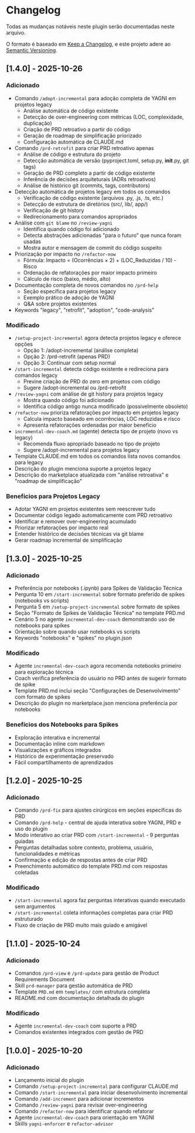 # Changelog

Todas as mudanças notáveis neste plugin serão documentadas neste arquivo.

O formato é baseado em [Keep a Changelog](https://keepachangelog.com/pt-BR/1.0.0/),
e este projeto adere ao [Semantic Versioning](https://semver.org/lang/pt-BR/).

## [1.4.0] - 2025-10-26

### Adicionado
- Comando `/adopt-incremental` para adoção completa de YAGNI em projetos legacy
  - Análise automática de código existente
  - Detecção de over-engineering com métricas (LOC, complexidade, duplicação)
  - Criação de PRD retroativo a partir do código
  - Geração de roadmap de simplificação priorizado
  - Configuração automática de CLAUDE.md
- Comando `/prd-retrofit` para criar PRD retroativo apenas
  - Análise de código e estrutura do projeto
  - Detecção automática de versão (pyproject.toml, setup.py, __init__.py, git tags)
  - Geração de PRD completo a partir de código existente
  - Inferência de decisões arquiteturais (ADRs retroativos)
  - Análise de histórico git (commits, tags, contributors)
- Detecção automática de projetos legacy em todos os comandos
  - Verificação de código existente (arquivos .py, .js, .ts, etc.)
  - Detecção de estrutura de diretórios (src/, lib/, app/)
  - Verificação de git history
  - Redirecionamento para comandos apropriados
- Análise com `git blame` no `/review-yagni`
  - Identifica quando código foi adicionado
  - Detecta abstrações adicionadas "para o futuro" que nunca foram usadas
  - Mostra autor e mensagem de commit do código suspeito
- Priorização por impacto no `/refactor-now`
  - Fórmula: Impacto = (Ocorrências × 2) + (LOC_Reduzidas / 10) - Risco
  - Ordenação de refatorações por maior impacto primeiro
  - Cálculo de risco (baixo, médio, alto)
- Documentação completa de novos comandos no `/prd-help`
  - Seção específica para projetos legacy
  - Exemplo prático de adoção de YAGNI
  - Q&A sobre projetos existentes
- Keywords "legacy", "retrofit", "adoption", "code-analysis"

### Modificado
- `/setup-project-incremental` agora detecta projetos legacy e oferece opções
  - Opção 1: /adopt-incremental (análise completa)
  - Opção 2: /prd-retrofit (apenas PRD)
  - Opção 3: Continuar com setup normal
- `/start-incremental` detecta código existente e redireciona para comandos legacy
  - Previne criação de PRD do zero em projetos com código
  - Sugere /adopt-incremental ou /prd-retrofit
- `/review-yagni` com análise de git history para projetos legacy
  - Mostra quando código foi adicionado
  - Identifica código antigo nunca modificado (possivelmente obsoleto)
- `/refactor-now` prioriza refatorações por impacto em projetos legacy
  - Calcula impacto baseado em ocorrências, LOC reduzidas e risco
  - Apresenta refatorações ordenadas por maior benefício
- `incremental-dev-coach.md` (agente) detecta tipo de projeto (novo vs legacy)
  - Recomenda fluxo apropriado baseado no tipo de projeto
  - Sugere /adopt-incremental para projetos legacy
- Template CLAUDE.md em todos os comandos lista novos comandos para legacy
- Descrição do plugin menciona suporte a projetos legacy
- Descrição do marketplace atualizada com "análise retroativa" e "roadmap de simplificação"

### Benefícios para Projetos Legacy
- Adotar YAGNI em projetos existentes sem reescrever tudo
- Documentar código legado automaticamente com PRD retroativo
- Identificar e remover over-engineering acumulado
- Priorizar refatorações por impacto real
- Entender histórico de decisões técnicas via git blame
- Gerar roadmap incremental de simplificação

## [1.3.0] - 2025-10-25

### Adicionado
- Preferência por notebooks (.ipynb) para Spikes de Validação Técnica
- Pergunta 10 em `/start-incremental` sobre formato preferido de spikes (notebooks vs scripts)
- Pergunta 5 em `/setup-project-incremental` sobre formato de spikes
- Seção "Formato de Spikes de Validação Técnica" no template PRD.md
- Cenário 5 no agente `incremental-dev-coach` demonstrando uso de notebooks para spikes
- Orientação sobre quando usar notebooks vs scripts
- Keywords "notebooks" e "spikes" no plugin.json

### Modificado
- Agente `incremental-dev-coach` agora recomenda notebooks primeiro para exploração técnica
- Coach verifica preferência do usuário no PRD antes de sugerir formato de spike
- Template PRD.md inclui seção "Configurações de Desenvolvimento" com formato de spikes
- Descrição do plugin no marketplace.json menciona preferência por notebooks

### Benefícios dos Notebooks para Spikes
- Exploração interativa e incremental
- Documentação inline com markdown
- Visualizações e gráficos integrados
- Histórico de experimentação preservado
- Fácil compartilhamento de aprendizados

## [1.2.0] - 2025-10-25

### Adicionado
- Comando `/prd-fix` para ajustes cirúrgicos em seções específicas do PRD
- Comando `/prd-help` - central de ajuda interativa sobre YAGNI, PRD e uso do plugin
- Modo interativo ao criar PRD com `/start-incremental` - 9 perguntas guiadas
- Perguntas detalhadas sobre contexto, problema, usuário, funcionalidades e métricas
- Confirmação e edição de respostas antes de criar PRD
- Preenchimento automático do template PRD.md com respostas coletadas

### Modificado
- `/start-incremental` agora faz perguntas interativas quando executado sem argumentos
- `/start-incremental` coleta informações completas para criar PRD estruturado
- Fluxo de criação de PRD muito mais guiado e amigável

## [1.1.0] - 2025-10-24

### Adicionado
- Comandos `/prd-view` e `/prd-update` para gestão de Product Requirements Document
- Skill `prd-manager` para gestão automática de PRD
- Template `PRD.md` em `templates/` com estrutura completa
- README.md com documentação detalhada do plugin

### Modificado
- Agente `incremental-dev-coach` com suporte a PRD
- Comandos existentes integrados com gestão de PRD

## [1.0.0] - 2025-10-20

### Adicionado
- Lançamento inicial do plugin
- Comando `/setup-project-incremental` para configurar CLAUDE.md
- Comando `/start-incremental` para iniciar desenvolvimento incremental
- Comando `/add-increment` para adicionar incrementos
- Comando `/review-yagni` para revisar over-engineering
- Comando `/refactor-now` para identificar quando refatorar
- Agente `incremental-dev-coach` para orientação em YAGNI
- Skills `yagni-enforcer` e `refactor-advisor`